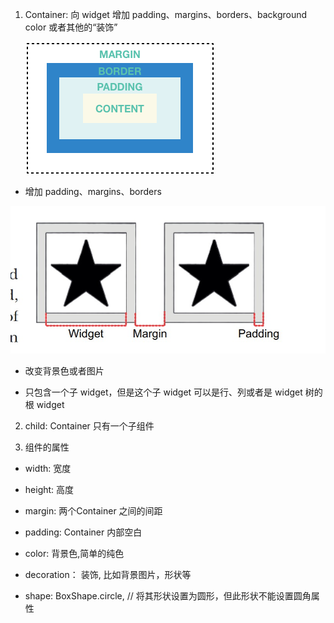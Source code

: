 1. Container: 向 widget 增加 padding、margins、borders、background color 或者其他的“装饰”

   ![avartar](../../../assets/container.png)

+ 增加 padding、margins、borders

![avartar](../../../assets/marpading.jpg)

+ 改变背景色或者图片

+ 只包含一个子 widget，但是这个子 widget 可以是行、列或者是 widget 树的根 widget

2. child: Container 只有一个子组件   

3. 组件的属性

+ width: 宽度

+ height: 高度

+ margin: 两个Container 之间的间距

+ padding: Container 内部空白

+ color: 背景色,简单的纯色

+ decoration： 装饰, 比如背景图片，形状等

+ shape: BoxShape.circle, // 将其形状设置为圆形，但此形状不能设置圆角属性